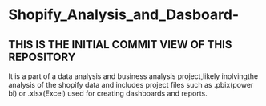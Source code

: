 # Shopify_Analysis_and_Dasboard-
THIS IS THE INITIAL COMMIT VIEW OF THIS REPOSITORY
----------------------------------------------------
It is a part of a data analysis and business analysis project,likely inolvingthe analysis of the shopify data and includes project files such as .pbix(power bi) or .xlsx(Excel) used for creating dashboards and reports.
